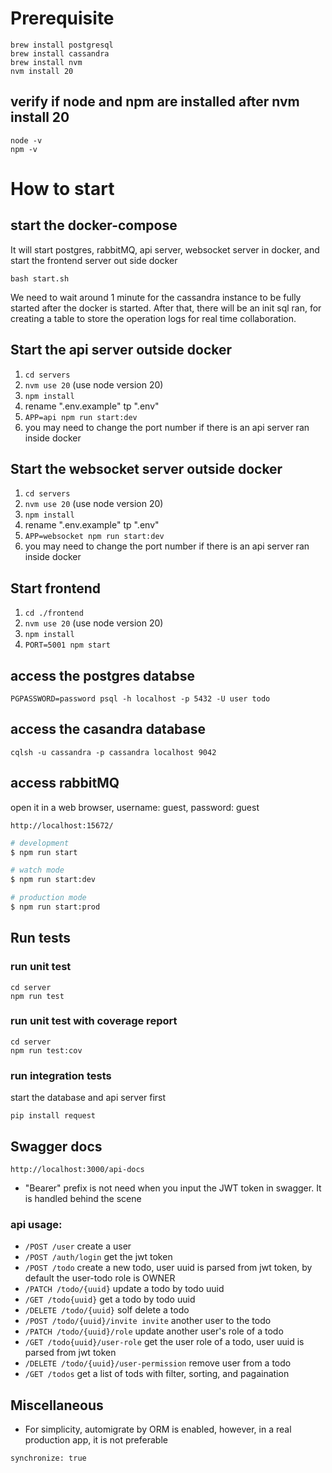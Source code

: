 

# Prerequisite
```
brew install postgresql
brew install cassandra
brew install nvm
nvm install 20
```
## verify if node and npm are installed after nvm install 20
```
node -v
npm -v
```

# How to start

## start the docker-compose

It will start postgres, rabbitMQ, api server, websocket server in docker, and start the frontend server out side docker
```
bash start.sh
```
We need to wait around 1 minute for the cassandra instance to be fully started after the docker is started. After that, there will be an init sql ran, for creating a table to store the operation logs for real time collaboration.


## Start the api server outside docker
1. `cd servers`
2. `nvm use 20`  (use node version 20)
3. `npm install`
4. rename ".env.example" tp ".env"
5. `APP=api npm run start:dev`
6. you may need to change the port number if there is an api server ran inside docker

## Start the websocket server outside docker
1. `cd servers`
2. `nvm use 20`  (use node version 20)
3. `npm install`
4. rename ".env.example" tp ".env"
5. `APP=websocket npm run start:dev`
6. you may need to change the port number if there is an api server ran inside docker

## Start frontend
1. `cd ./frontend`
2. `nvm use 20`  (use node version 20)
3. `npm install`
4. `PORT=5001 npm start`

## access the postgres databse
```
PGPASSWORD=password psql -h localhost -p 5432 -U user todo
```

## access the casandra database
```
cqlsh -u cassandra -p cassandra localhost 9042
```

## access rabbitMQ

open it in a web browser, username: guest, password: guest
```
http://localhost:15672/
```


```bash
# development
$ npm run start

# watch mode
$ npm run start:dev

# production mode
$ npm run start:prod
```

## Run tests

### run unit test
```
cd server
npm run test
```

### run unit test with coverage report
```
cd server
npm run test:cov
```

### run integration tests
start the database and api server first
```
pip install request

```

## Swagger docs
```
http://localhost:3000/api-docs
```
- "Bearer" prefix is not need when you input the JWT token in swagger. It is handled behind the scene

### api usage:
- `/POST /user` create a user
- `/POST /auth/login` get the jwt token
- `/POST /todo` create a new todo, user uuid is parsed from jwt token, by default the user-todo role is OWNER
- `/PATCH /todo/{uuid}` update a todo by todo uuid
- `/GET /todo{uuid}` get a todo by todo uuid
- `/DELETE /todo/{uuid}` solf delete a todo
- `/POST /todo/{uuid}/invite invite` another user to the todo
- `/PATCH /todo/{uuid}/role` update another user's role of a todo
- `/GET /todo{uuid}/user-role` get the user role of a todo, user uuid is parsed from jwt token
- `/DELETE /todo/{uuid}/user-permission` remove user from a todo
- `/GET /todos` get a list of tods with filter, sorting, and pagaination


## Miscellaneous
- For simplicity, automigrate by ORM is enabled, however, in a real production app, it is not preferable
```
synchronize: true
```